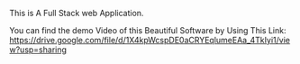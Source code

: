 This is A Full Stack web Application.

You can find the demo Video of this Beautiful Software by Using This Link:
https://drive.google.com/file/d/1X4kpWcspDE0aCRYEqlumeEAa_4TkIyi1/view?usp=sharing
